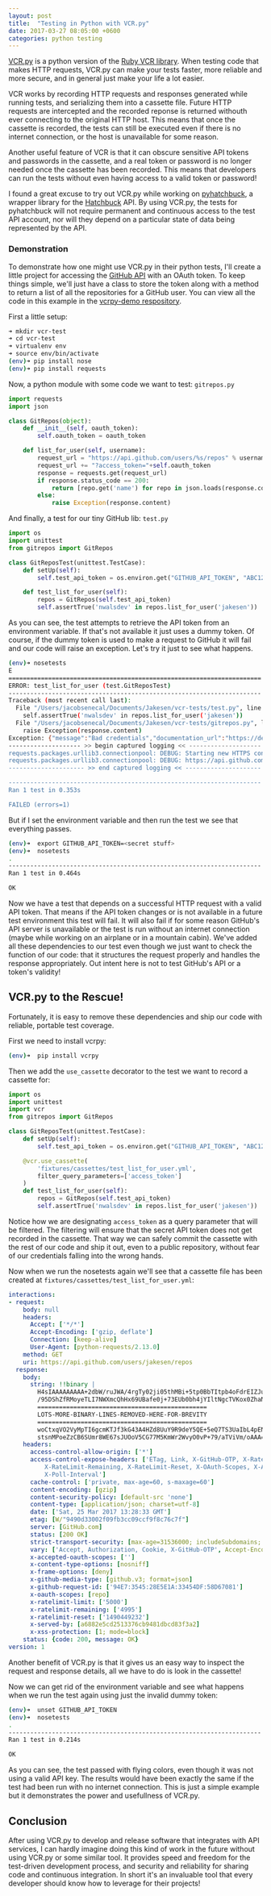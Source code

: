 ```yaml
---
layout: post
title:  "Testing in Python with VCR.py"
date: 2017-03-27 08:05:00 +0600
categories: python testing
---
```

[VCR.py][vcrpy] is a python version of the [Ruby VCR library][vcr]. When testing code that makes HTTP requests, VCR.py can make your tests faster, more reliable and more secure, and in general just make your life a lot easier.

VCR works by recording HTTP requests and responses generated while running tests, and serializing them into a cassette file. Future HTTP requests are intercepted and the recorded reponse is returned withouth ever connecting to the original HTTP host. This means that once the cassette is recorded, the tests can still be executed even if there is no internet connection, or the host is unavailable for some reason.

Another useful feature of VCR is that it can obscure sensitive API tokens and passwords in the cassette, and a real token or password is no longer needed once the cassette has been recorded. This means that developers can run the tests without even having access to a valid token or password!

[vcrpy]:https://github.com/kevin1024/vcrpy
[vcr]: https://github.com/vcr/vcr

<!--description-->

I found a great excuse to try out VCR.py while working on [pyhatchbuck][pyhatchbuck], a wrapper library for the [Hatchbuck][hatchbuck] API. By using VCR.py, the tests for pyhatchbuck will not require permanent and continuous access to the test API account, nor will they depend on a particular state of data being represented by the API.

[pyhatchbuck]:https://github.com/jakesen/pyhatchbuck
[hatchbuck]:http://www.hatchbuck.com


### Demonstration

To demonstrate how one might use VCR.py in their python tests, I'll create a little project for accessing the [GitHub API][github-api] with an OAuth token. To keep things simple, we'll just have a class to store the token along with a method to return a list of all the repositories for a GitHub user. You can view all the code in this example in the [vcrpy-demo respository][vcrpy-demo-repo].

First a little setup:

```sh
➜ mkdir vcr-test
➜ cd vcr-test
➜ virtualenv env
➜ source env/bin/activate
(env)➜ pip install nose
(env)➜ pip install requests
```

Now, a python module with some code we want to test: `gitrepos.py`

```py
import requests
import json

class GitRepos(object):
    def __init__(self, oauth_token):
        self.oauth_token = oauth_token

    def list_for_user(self, username):
        request_url = "https://api.github.com/users/%s/repos" % username
        request_url += "?access_token="+self.oauth_token
        response = requests.get(request_url)
        if response.status_code == 200:
            return [repo.get('name') for repo in json.loads(response.content)]
        else:
            raise Exception(response.content)
```

And finally, a test for our tiny GitHub lib: `test.py`

```py
import os
import unittest
from gitrepos import GitRepos

class GitReposTest(unittest.TestCase):
    def setUp(self):
        self.test_api_token = os.environ.get("GITHUB_API_TOKEN", "ABC123")

    def test_list_for_user(self):
        repos = GitRepos(self.test_api_token)
        self.assertTrue('nwalsdev' in repos.list_for_user('jakesen'))
```

As you can see, the test attempts to retrieve the API token from an environment variable. If that's not available it just uses a dummy token. Of course, if the dummy token is used to make a request to GitHub it will fail and our code will raise an exception. Let's try it just to see what happens.

```sh
(env)➜ nosetests
E
======================================================================
ERROR: test_list_for_user (test.GitReposTest)
----------------------------------------------------------------------
Traceback (most recent call last):
  File "/Users/jacobsenecal/Documents/Jakesen/vcr-tests/test.py", line 11, in test_list_for_user
    self.assertTrue('nwalsdev' in repos.list_for_user('jakesen'))
  File "/Users/jacobsenecal/Documents/Jakesen/vcr-tests/gitrepos.py", line 15, in list_for_user
    raise Exception(response.content)
Exception: {"message":"Bad credentials","documentation_url":"https://developer.github.com/v3"}
-------------------- >> begin captured logging << --------------------
requests.packages.urllib3.connectionpool: DEBUG: Starting new HTTPS connection (1): api.github.com
requests.packages.urllib3.connectionpool: DEBUG: https://api.github.com:443 "GET /users/jakesen/repos?access_token=ABC123 HTTP/1.1" 401 83
--------------------- >> end captured logging << ---------------------

----------------------------------------------------------------------
Ran 1 test in 0.353s

FAILED (errors=1)
```

But if I set the environment variable and then run the test we see that everything passes.

```sh
(env)➜  export GITHUB_API_TOKEN=<secret stuff>
(env)➜  nosetests
.
----------------------------------------------------------------------
Ran 1 test in 0.464s

OK
```

Now we have a test that depends on a successful HTTP request with a valid API token. That means if the API token changes or is not available in a future test environment this test will fail. It will also fail if for some reason GitHub's API server is unavailable or the test is run without an internet connection (maybe while working on an airplane or in a mountain cabin). We've added all these dependencies to our test even though we just want to check the function of our code: that it structures the request properly and handles the response appropriately. Out intent here is not to test GitHub's API or a token's validity!

## VCR.py to the Rescue!

Fortunately, it is easy to remove these dependencies and ship our code with reliable, portable test coverage.

First we need to install vcrpy:

```sh
(env)➜  pip install vcrpy
```

Then we add the `use_cassette` decorator to the test we want to record a cassette for:

```py
import os
import unittest
import vcr
from gitrepos import GitRepos

class GitReposTest(unittest.TestCase):
    def setUp(self):
        self.test_api_token = os.environ.get("GITHUB_API_TOKEN", "ABC123")

    @vcr.use_cassette(
        'fixtures/cassettes/test_list_for_user.yml',
        filter_query_parameters=['access_token']
    )
    def test_list_for_user(self):
        repos = GitRepos(self.test_api_token)
        self.assertTrue('nwalsdev' in repos.list_for_user('jakesen'))
```

Notice how we are designating `access_token` as a query parameter that will be filtered. The filtering will ensure that the secret API token does not get recorded in the cassette. That way we can safely commit the cassette with the rest of our code and ship it out, even to a public repository, without fear of our credentials falling into the wrong hands.

Now when we run the nosetests again we'll see that a cassette file has been created at `fixtures/cassettes/test_list_for_user.yml`:

```yml
interactions:
- request:
    body: null
    headers:
      Accept: ['*/*']
      Accept-Encoding: ['gzip, deflate']
      Connection: [keep-alive]
      User-Agent: [python-requests/2.13.0]
    method: GET
    uri: https://api.github.com/users/jakesen/repos
  response:
    body:
      string: !!binary |
        H4sIAAAAAAAAA+2dbW/ruJWA/4rgTy02ji05thMBi+5tp0BbTItpb4oFdrEIZJuJdSNLriQnN2Pc
        /95DShZfRMoyeTLI7NWXmcQhHx69UBafe0j+73EUb0bh4jYIltNgcTVKox0ZhaNos4vTuCjzqCSj
        ===============================================
        LOTS-MORE-BINARY-LINES-REMOVED-HERE-FOR-BREVITY
        ===============================================
        woCtxqVO2VyMpTI6gcmKTJf3kG43A4HZd8UuY9R9deY5QE+5eQ7TS3UaIbL4pENmWCFULk1nfk5K
        stsnMPoeZzCB6SUmr8WE67sJUOoV5CG77M5KmWr2WvyO0vP+79/aTViVm/oAAA==
    headers:
      access-control-allow-origin: ['*']
      access-control-expose-headers: ['ETag, Link, X-GitHub-OTP, X-RateLimit-Limit,
          X-RateLimit-Remaining, X-RateLimit-Reset, X-OAuth-Scopes, X-Accepted-OAuth-Scopes,
          X-Poll-Interval']
      cache-control: ['private, max-age=60, s-maxage=60']
      content-encoding: [gzip]
      content-security-policy: [default-src 'none']
      content-type: [application/json; charset=utf-8]
      date: ['Sat, 25 Mar 2017 13:28:33 GMT']
      etag: [W/"9490d33002f09fb3cc09ccf9f8c76c7f"]
      server: [GitHub.com]
      status: [200 OK]
      strict-transport-security: [max-age=31536000; includeSubdomains; preload]
      vary: ['Accept, Authorization, Cookie, X-GitHub-OTP', Accept-Encoding]
      x-accepted-oauth-scopes: ['']
      x-content-type-options: [nosniff]
      x-frame-options: [deny]
      x-github-media-type: [github.v3; format=json]
      x-github-request-id: ['94E7:3545:28E5E1A:33454DF:58D67081']
      x-oauth-scopes: [repo]
      x-ratelimit-limit: ['5000']
      x-ratelimit-remaining: ['4995']
      x-ratelimit-reset: ['1490449232']
      x-served-by: [a6882e5cd2513376cb9481dbcd83f3a2]
      x-xss-protection: [1; mode=block]
    status: {code: 200, message: OK}
version: 1
```

Another benefit of VCR.py is that it gives us an easy way to inspect the request and response details, all we have to do is look in the cassette!

Now we can get rid of the environment variable and see what happens when we run the test again using just the invalid dummy token:

```sh
(env)➜  unset GITHUB_API_TOKEN
(env)➜  nosetests
.
----------------------------------------------------------------------
Ran 1 test in 0.214s

OK
```

As you can see, the test passed with flying colors, even though it was not using a valid API key. The results would have been exactly the same if the test had been run with no internet connection. This is just a simple example but it demonstrates the power and usefullness of VCR.py.

[github-api]:https://developer.github.com/v3/
[vcrpy-demo-repo]:https://github.com/jakesen/vcrpy-demo

## Conclusion

After using VCR.py to develop and release software that integrates with API services, I can hardly imagine doing this kind of work in the future without using VCR.py or some similar tool. It provides speed and freedom for the test-driven development process, and security and reliability for sharing code and continuous integration. In short it's an invaluable tool that every developer should know how to leverage for their projects! 

